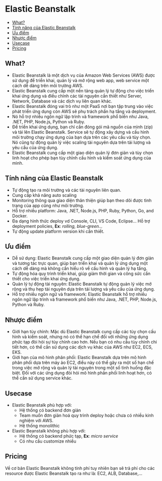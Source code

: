 # Elastic Beanstalk

- [What?](#what)
- [Tính năng của Elastic Beanstalk](#tính-năng-của-elastic-beanstalk)
- [Ưu điểm](#ưu-điểm)
- [Nhược điểm](#nhược-điểm)
- [Usecase](#usecase)
- [Pricing](#pricing)

## What?

- Elastic Beanstalk là một dịch vụ của Amazon Web Services (AWS) được sử dụng để triển khai, quản lý và mở rộng web app, web service một cách dễ dàng trên môi trường AWS.
- Elastic Beanstalk cung cấp một nền tảng quản lý tự động cho việc triển khai ứng dụng và điều chỉnh các tài nguyên cần thiết như Server, Network, Database và các dịch vụ liên quan khác.
- Elastic Beanstalk đóng vai trò như một PaaS nơi bạn tập trung vào việc phát triển ứng dụng còn AWS sẽ phụ trách phần hạ tầng và deployment.
- Nó hỗ trợ nhiều ngôn ngữ lập trình và framework phổ biến như Java, .NET, PHP, Node.js, Python và Ruby.
- Để triển khai ứng dụng, bạn chỉ cần đóng gói mã nguồn của mình (zip) và tải lên Elastic Beanstalk. Service sẽ tự động xây dựng và cấu hình môi trường chạy ứng dụng của bạn dựa trên các yêu cầu và tùy chọn. Nó cũng tự động quản lý việc scaling tài nguyên dựa trên tải lượng và yêu cầu của ứng dụng.
- Elastic Beanstalk cung cấp một giao diện quản lý đơn giản và tùy chọn linh hoạt cho phép bạn tùy chỉnh cấu hình và kiểm soát ứng dụng của mình.

## Tính năng của Elastic Beanstalk

- Tự động tạo ra môi trường và các tài nguyên liên quan.
- Cung cấp khả năng auto scaling
- Monitoring thông qua giao diện thân thiện giúp bạn theo dõi được tình trạng của app cũng như môi trường.
- Hỗ trợ nhiều platform: Java, .NET, Node.js, PHP, Ruby, Python, Go, and Docker.
- Đa dạng hình thức deploy vd Console, CLI, VS Code, Eclipse... Hỗ trợ deployment policies, **Ex**: *rolling, blue-green...*
- Tự động update platform version khi cần thiết.

## Ưu điểm

- Dễ sử dụng: Elastic Beanstalk cung cấp một giao diện quản lý đơn giản và tương tác trực quan, giúp bạn triển khai và quản lý ứng dụng một cách dễ dàng mà không cần hiểu rõ về cấu hình và quản lý hạ tầng.
- Tự động hóa quy trình triển khai, giúp giảm thời gian và công sức cần thiết cho việc triển khai ứng dụng.
- Quản lý tự động tài nguyên: Elastic Beanstalk tự động quản lý việc mở rộng và thu hẹp tài nguyên dựa trên tải lượng và yêu cầu của ứng dụng.
- Hỗ trợ nhiều ngôn ngữ và framework: Elastic Beanstalk hỗ trợ nhiều ngôn ngữ lập trình và framework phổ biến như Java, .NET, PHP, Node.js, Python và Ruby.

## Nhược điểm

- Giới hạn tùy chỉnh: Mặc dù Elastic Beanstalk cung cấp các tùy chọn cấu hình và kiểm soát, nhưng nó có thể hạn chế đối với những ứng dụng phức tạp đòi hỏi sự tùy chỉnh cao hơn. Nếu bạn có nhu cầu tùy chỉnh chi tiết hơn, có thể cần sử dụng các dịch vụ khác của AWS như EC2, ECS, EKS.
- Giới hạn của mô hình phân phối: Elastic Beanstalk dựa trên mô hình phân phối dựa trên máy ảo EC2, điều này có thể gây ra một số hạn chế trong việc mở rộng và quản lý tài nguyên trong một số tình huống đặc biệt. Đối với các ứng dụng đòi hỏi mô hình phân phối linh hoạt hơn, có thể cần sử dụng service khác.

## Usecase

- Elastic Beanstalk phù hợp với:
  - Hệ thống có backend đơn giản
  - Team muốn đơn giản hoá quy trình deploy hoặc chưa có nhiều kinh nghiệm với AWS.
  - Hệ thống monolithic
- Elastic Beanstalk không phù hợp với:
  - Hệ thống có backend phức tạp, **Ex**: *micro service*
  - Có nhu cầu customize nhiều

## Pricing

Về cơ bản Elastic Beanstalk không tính phí tuy nhiên bạn sẽ trả phí cho các resource được Elastic Beanstalk tạo ra như là: EC2, ALB, Database,...
